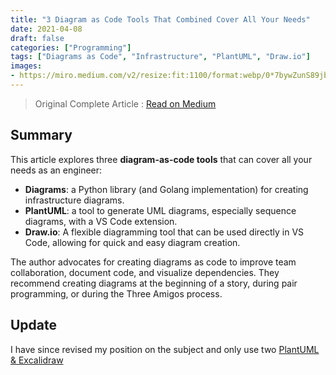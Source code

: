 ```yaml
---
title: "3 Diagram as Code Tools That Combined Cover All Your Needs"
date: 2021-04-08
draft: false
categories: ["Programming"]
tags: ["Diagrams as Code", "Infrastructure", "PlantUML", "Draw.io"]
images:
- https://miro.medium.com/v2/resize:fit:1100/format:webp/0*7bywZunS89jbAbXE
---
```


> Original Complete Article : [Read on Medium](https://medium.com/geekculture/3-diagram-as-code-tools-that-combined-cover-all-your-needs-8f40f57d5cd8)

## Summary

This article explores three **diagram-as-code tools** that can cover all your needs as an engineer:

*   **Diagrams**: a Python library (and Golang implementation) for creating infrastructure diagrams.
*   **PlantUML**:  a tool to generate UML diagrams, especially sequence diagrams, with a VS Code extension.
*   **Draw.io**: A flexible diagramming tool that can be used directly in VS Code, allowing for quick and easy diagram creation.

The author advocates for creating diagrams as code to improve team collaboration, document code, and visualize dependencies. They recommend creating diagrams at the beginning of a story, during pair programming, or during the Three Amigos process.

## Update 

I have since revised my position on the subject and only use two [PlantUML & Excalidraw](https://medium.com/better-programming/how-to-create-all-your-diagrams-with-the-power-of-code-f09518125702)
